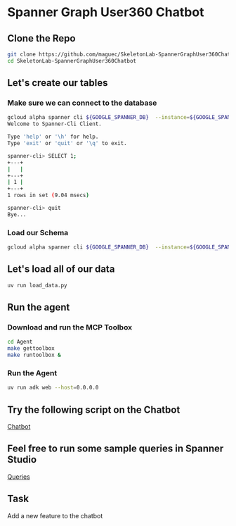 # Spanner Graph User360 Chatbot

## Clone the Repo

```bash
git clone https://github.com/maguec/SkeletonLab-SpannerGraphUser360Chatbot.git
cd SkeletonLab-SpannerGraphUser360Chatbot
```

## Let's create our tables

### Make sure we can connect to the database

```bash
gcloud alpha spanner cli ${GOOGLE_SPANNER_DB}  --instance=${GOOGLE_SPANNER_INSTANCE}  --project=${GOOGLE_CLOUD_PROJECT}
Welcome to Spanner-Cli Client.

Type 'help' or '\h' for help.
Type 'exit' or 'quit' or '\q' to exit.

spanner-cli> SELECT 1;
+---+
|   |
+---+
| 1 |
+---+
1 rows in set (9.04 msecs)

spanner-cli> quit
Bye...
```

### Load our Schema

```bash
gcloud alpha spanner cli ${GOOGLE_SPANNER_DB}  --instance=${GOOGLE_SPANNER_INSTANCE}  --project=${GOOGLE_CLOUD_PROJECT} < UserIdentityDB.sql
```


## Let's load all of our data

```bash
uv run load_data.py
```

## Run the agent

### Download and run the MCP Toolbox

```bash
cd Agent
make gettoolbox
make runtoolbox &
```

### Run the Agent

```bash
uv run adk web --host=0.0.0.0
```


## Try the following script on the Chatbot
[Chatbot](./SampleScript.md)

## Feel free to run some sample queries in Spanner Studio

[Queries](./SampleQueries.md)

## Task

Add a new feature to the chatbot
